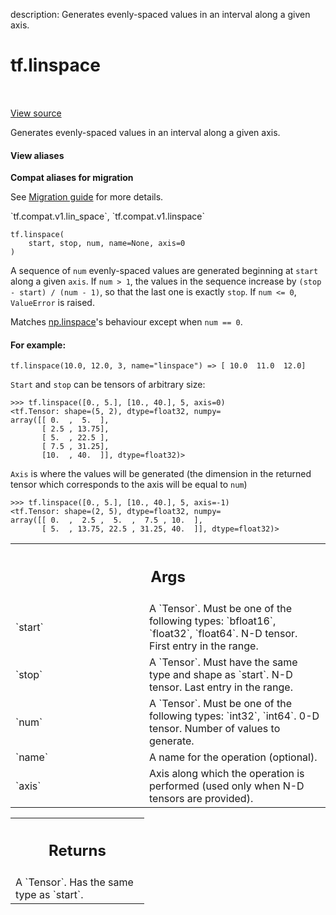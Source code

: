 description: Generates evenly-spaced values in an interval along a given axis.

<div itemscope itemtype="http://developers.google.com/ReferenceObject">
<meta itemprop="name" content="tf.linspace" />
<meta itemprop="path" content="Stable" />
</div>

# tf.linspace

<!-- Insert buttons and diff -->

<table class="tfo-notebook-buttons tfo-api nocontent" align="left">

</table>

<a target="_blank" class="external" href="/code/stable/tensorflow/python/ops/math_ops.py">View source</a>



Generates evenly-spaced values in an interval along a given axis.

<section class="expandable">
  <h4 class="showalways">View aliases</h4>
  <p>
<b>Compat aliases for migration</b>
<p>See
<a href="https://www.tensorflow.org/guide/migrate">Migration guide</a> for
more details.</p>
<p>`tf.compat.v1.lin_space`, `tf.compat.v1.linspace`</p>
</p>
</section>

<pre class="devsite-click-to-copy prettyprint lang-py tfo-signature-link">
<code>tf.linspace(
    start, stop, num, name=None, axis=0
)
</code></pre>



<!-- Placeholder for "Used in" -->

A sequence of `num` evenly-spaced values are generated beginning at `start`
along a given `axis`.
If `num > 1`, the values in the sequence increase by
`(stop - start) / (num - 1)`, so that the last one is exactly `stop`.
If `num <= 0`, `ValueError` is raised.

Matches
[np.linspace](https://docs.scipy.org/doc/numpy/reference/generated/numpy.linspace.html)'s
behaviour
except when `num == 0`.

#### For example:



```
tf.linspace(10.0, 12.0, 3, name="linspace") => [ 10.0  11.0  12.0]
```

`Start` and `stop` can be tensors of arbitrary size:

```
>>> tf.linspace([0., 5.], [10., 40.], 5, axis=0)
<tf.Tensor: shape=(5, 2), dtype=float32, numpy=
array([[ 0.  ,  5.  ],
       [ 2.5 , 13.75],
       [ 5.  , 22.5 ],
       [ 7.5 , 31.25],
       [10.  , 40.  ]], dtype=float32)>
```

`Axis` is where the values will be generated (the dimension in the
returned tensor which corresponds to the axis will be equal to `num`)

```
>>> tf.linspace([0., 5.], [10., 40.], 5, axis=-1)
<tf.Tensor: shape=(2, 5), dtype=float32, numpy=
array([[ 0.  ,  2.5 ,  5.  ,  7.5 , 10.  ],
       [ 5.  , 13.75, 22.5 , 31.25, 40.  ]], dtype=float32)>
```



<!-- Tabular view -->
 <table class="responsive fixed orange">
<colgroup><col width="214px"><col></colgroup>
<tr><th colspan="2"><h2 class="add-link">Args</h2></th></tr>

<tr>
<td>
`start`
</td>
<td>
A `Tensor`. Must be one of the following types: `bfloat16`,
`float32`, `float64`. N-D tensor. First entry in the range.
</td>
</tr><tr>
<td>
`stop`
</td>
<td>
A `Tensor`. Must have the same type and shape as `start`. N-D tensor.
Last entry in the range.
</td>
</tr><tr>
<td>
`num`
</td>
<td>
A `Tensor`. Must be one of the following types: `int32`, `int64`. 0-D
tensor. Number of values to generate.
</td>
</tr><tr>
<td>
`name`
</td>
<td>
A name for the operation (optional).
</td>
</tr><tr>
<td>
`axis`
</td>
<td>
Axis along which the operation is performed (used only when N-D
tensors are provided).
</td>
</tr>
</table>



<!-- Tabular view -->
 <table class="responsive fixed orange">
<colgroup><col width="214px"><col></colgroup>
<tr><th colspan="2"><h2 class="add-link">Returns</h2></th></tr>
<tr class="alt">
<td colspan="2">
A `Tensor`. Has the same type as `start`.
</td>
</tr>

</table>

